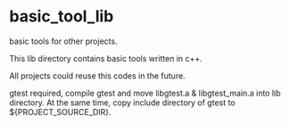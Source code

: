 basic_tool_lib
==============

basic tools for other projects.

This lib directory contains basic tools written in c++.

All projects could reuse this codes in the future.

gtest required, compile gtest and move libgtest.a & libgtest_main.a into lib directory.
At the same time, copy include directory of gtest to ${PROJECT_SOURCE_DIR}.
